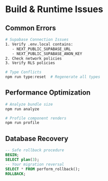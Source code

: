 # Build & Runtime Issues

## Common Errors
```bash
# Supabase Connection Issues
1. Verify .env.local contains:
   - NEXT_PUBLIC_SUPABASE_URL
   - NEXT_PUBLIC_SUPABASE_ANON_KEY
2. Check network policies
3. Verify RLS policies

# Type Conflicts
npm run type:reset  # Regenerate all types
```

## Performance Optimization
```bash
# Analyze bundle size
npm run analyze

# Profile component renders
npm run profile
```

## Database Recovery
```sql
-- Safe rollback procedure
BEGIN;
SELECT plan(3);
-- Your migration reversal
SELECT * FROM perform_rollback();
ROLLBACK;
``` 